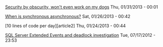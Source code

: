 [Security by obscurity, won't even work on my dogs][article4] Thu, 01/31/2013 - 00:01

[When is synchronous asynchronous?][article3] Sat, 01/26/2013 - 00:42

[10 lines of code per day][article2] Thu, 01/24/2013 - 00:44

[SQL Server Extended Events and deadlock investigation][article1] Tue, 07/17/2012 - 23:53

[article1]: article1
[articel2]: article2
[article3]: article3
[article4]: article4